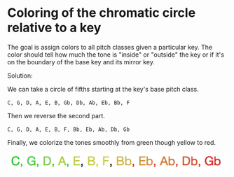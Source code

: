 # Coloring of the chromatic circle relative to a key

The goal is assign colors to all pitch classes given a particular key. The color should tell how much the tone is "inside" or "outside" the key or if it's on the boundary of the base key and its mirror key.

Solution:

We can take a circle of fifths starting at the key's base pitch class.

    C, G, D, A, E, B, Gb, Db, Ab, Eb, Bb, F

Then we reverse the second part.

    C, G, D, A, E, B, F, Bb, Eb, Ab, Db, Gb

Finally, we colorize the tones smoothly from green though yellow to red.

![](key_coloring.png)
